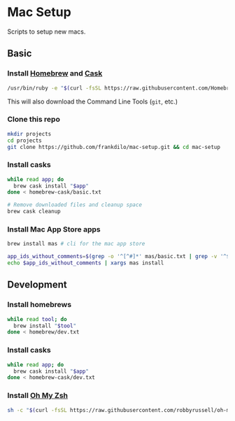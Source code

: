 # Mac Setup

Scripts to setup new macs.



## Basic

### Install [Homebrew](https://brew.sh/) and [Cask](https://caskroom.github.io/)

```sh
/usr/bin/ruby -e "$(curl -fsSL https://raw.githubusercontent.com/Homebrew/install/master/install)" && brew tap caskroom/cask
```

This will also download the Command Line Tools (`git`, etc.)



### Clone this repo

```sh
mkdir projects
cd projects
git clone https://github.com/frankdilo/mac-setup.git && cd mac-setup
```



### Install casks

```sh
while read app; do
  brew cask install "$app"
done < homebrew-cask/basic.txt
```



```sh
# Remove downloaded files and cleanup space
brew cask cleanup
```



### Install Mac App Store apps

```sh
brew install mas # cli for the mac app store
```

```sh
app_ids_without_comments=$(grep -o '^[^#]*' mas/basic.txt | grep -v '^$')
echo $app_ids_without_comments | xargs mas install
```



## Development



### Install homebrews

```sh
while read tool; do
  brew install "$tool"
done < homebrew/dev.txt
```



### Install casks

```sh
while read app; do
  brew cask install "$app"
done < homebrew-cask/dev.txt
```





### Install [Oh My Zsh](https://github.com/robbyrussell/oh-my-zsh)

```sh
sh -c "$(curl -fsSL https://raw.githubusercontent.com/robbyrussell/oh-my-zsh/master/tools/install.sh)"
```



